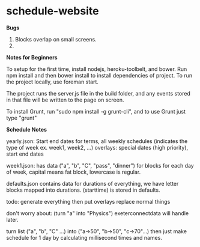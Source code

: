 schedule-website
================

<b>Bugs</b>
1. Blocks overlap on small screens.
2. 


<b>Notes for Beginners</b>

To setup for the first time, install nodejs, heroku-toolbelt, and bower. Run npm install and then bower install to install dependencies of project. To run the project locally, use foreman start.

The project runs the server.js file in the build folder, and any events stored in that file will be written to the page on screen.

To install Grunt, run "sudo npm install  -g grunt-cli", and to use Grunt just type "grunt"

<b>Schedule Notes</b>

yearly.json: Start end dates for terms, all weekly schedules (indicates the type of week ex. week1, week2, ...)
overlays: special dates (high priority), start end dates

week1.json: has data ("a", "b", "C", "pass", "dinner") for blocks for each day of week, capital means fat block, lowercase is regular.

defaults.json contains data for durations of everything, we have letter blocks mapped into durations.
(starttime) is stored in defaults.

todo: generate everything then put overlays replace normal things

don't worry about: (turn "a" into "Physics") exeterconnectdata will handle later.

turn list ("a", "b", "C" ...) into ("a->50", "b->50", "c->70"...)
then just make schedule for 1 day by calculating millisecond times and names.



